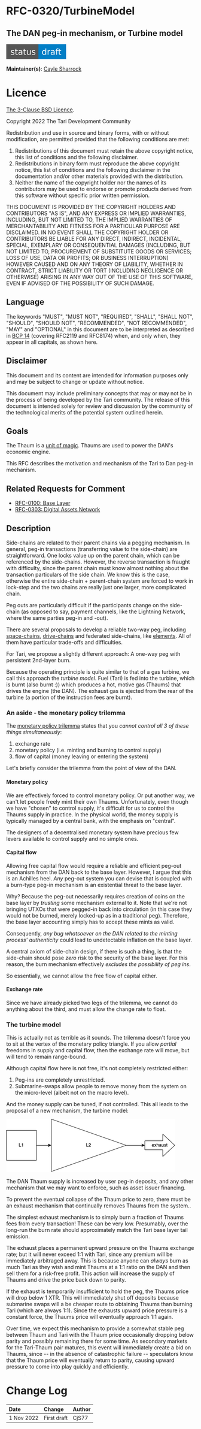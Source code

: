 # RFC-0320/TurbineModel

## The DAN peg-in mechanism, or Turbine model

![status: draft](theme/images/status-draft.svg)

**Maintainer(s)**: [Cayle Sharrock](https://github.com/CjS77)

# Licence

[The 3-Clause BSD Licence](https://opensource.org/licenses/BSD-3-Clause).

Copyright 2022 The Tari Development Community

Redistribution and use in source and binary forms, with or without modification, are permitted provided that the
following conditions are met:

1. Redistributions of this document must retain the above copyright notice, this list of conditions and the following
   disclaimer.
2. Redistributions in binary form must reproduce the above copyright notice, this list of conditions and the following
   disclaimer in the documentation and/or other materials provided with the distribution.
3. Neither the name of the copyright holder nor the names of its contributors may be used to endorse or promote products
   derived from this software without specific prior written permission.

THIS DOCUMENT IS PROVIDED BY THE COPYRIGHT HOLDERS AND CONTRIBUTORS "AS IS", AND ANY EXPRESS OR IMPLIED WARRANTIES,
INCLUDING, BUT NOT LIMITED TO, THE IMPLIED WARRANTIES OF MERCHANTABILITY AND FITNESS FOR A PARTICULAR PURPOSE ARE
DISCLAIMED. IN NO EVENT SHALL THE COPYRIGHT HOLDER OR CONTRIBUTORS BE LIABLE FOR ANY DIRECT, INDIRECT, INCIDENTAL,
SPECIAL, EXEMPLARY OR CONSEQUENTIAL DAMAGES (INCLUDING, BUT NOT LIMITED TO, PROCUREMENT OF SUBSTITUTE GOODS OR
SERVICES; LOSS OF USE, DATA OR PROFITS; OR BUSINESS INTERRUPTION) HOWEVER CAUSED AND ON ANY THEORY OF LIABILITY,
WHETHER IN CONTRACT, STRICT LIABILITY OR TORT (INCLUDING NEGLIGENCE OR OTHERWISE) ARISING IN ANY WAY OUT OF THE USE OF
THIS SOFTWARE, EVEN IF ADVISED OF THE POSSIBILITY OF SUCH DAMAGE.

## Language

The keywords "MUST", "MUST NOT", "REQUIRED", "SHALL", "SHALL NOT", "SHOULD", "SHOULD NOT", "RECOMMENDED",
"NOT RECOMMENDED", "MAY" and "OPTIONAL" in this document are to be interpreted as described in
[BCP 14](https://tools.ietf.org/html/bcp14) (covering RFC2119 and RFC8174) when, and only when, they appear in all capitals, as
shown here.

## Disclaimer

This document and its content are intended for information purposes only and may be subject to change or update
without notice.

This document may include preliminary concepts that may or may not be in the process of being developed by the Tari
community. The release of this document is intended solely for review and discussion by the community of the
technological merits of the potential system outlined herein.

## Goals

The Thaum is a [unit of magic](https://discworld.fandom.com/wiki/Thaum). Thaums are used to power the DAN's economic
engine.

This RFC describes the motivation and mechanism of the Tari to Dan peg-in mechanism. 

## Related Requests for Comment

* [RFC-0100: Base Layer](RFC-0100_BaseLayer.md)
* [RFC-0303: Digital Assets Network](RFC-0303_DanOverview.md)

## Description

Side-chains are related to their parent chains via a pegging mechanism. In general, peg-in transactions (transferring
value to the side-chain) are straightforward. One locks value up on the parent chain, which can be referenced by the
side-chains. However, the reverse transaction is fraught with difficulty, since the parent chain must know almost
nothing about the transaction particulars of the side chain. We know this is the case, otherwise the entire
side-chain + parent-chain system are forced to work in lock-step and the two chains are really just one larger, more 
complicated chain.

Peg outs are particularly difficult if the participants change on the side-chain (as opposed to say, payment 
channels, like the Lightning Network, where the same parties peg-in and -out).

There are several proposals to develop a reliable two-way peg, including [space-chains], [drive-chains] and federated
side-chains, like [elements]. All of them have particular trade-offs and difficulties.

For Tari, we propose a slightly different approach: A one-way peg with persistent 2nd-layer burn.

Because the operating principle is quite similar to that of a gas turbine, we call this approach the _turbine model_.
Fuel (Tari) is fed into the turbine, which is burnt (also burnt :)) which produces a hot, motive gas (Thaums) that 
drives the engine (the DAN). The exhaust gas is ejected from the rear of the turbine (a portion of the instruction 
fees are burnt).

### An aside - the monetary policy trilemma

The [monetary policy trilemma](https://www.investopedia.com/terms/t/trilemma.asp) states that you _cannot
control all 3 of these things simultaneously_:

1. exchange rate
2. monetary policy (i.e. minting and burning to control supply)
3. flow of capital (money leaving or entering the system)

Let's briefly consider the trilemma from the point of view of the DAN.

#### Monetary policy

We are effectively forced to control monetary policy.
Or put another way, we can't let people freely mint their own Thaums. Unfortunately, even though we have "chosen" to
control supply, it's difficult for us to control the Thaums supply in practice. In the physical world, the money 
supply is typically managed by a central bank, with the emphasis on "central".

The designers of a decentralised monetary system have precious few levers available to control supply and no simple ones.

#### Capital flow

Allowing free capital flow would require a reliable and efficient peg-out mechanism from the DAN back to the base layer.
However, I argue that this is an Achilles heel. _Any_ peg-out system you can devise that is coupled with a burn-type 
peg-in mechanism is an existential threat to the base layer.

Why? Because the peg-out necessarily requires creation of coins on the base layer by _trusting_ some mechanism 
external to it. Note that we're not bringing UTXOs that were pegged-in back into circulation (in this 
case they would not be burned, merely locked-up as in a traditional peg). Therefore, the base layer accounting simply 
has to accept these mints as valid. 

Consequently, _any bug whatsoever on the DAN related to the minting process' authenticity_  could lead to undetectable 
inflation on the base layer. 

A central axiom of side-chain design, if there is such a thing, is that the side-chain should pose _zero_ risk to the 
security of the base layer. For this reason, the burn mechanism effectively _excludes the possibility of peg ins_.

So essentially, we cannot allow the free flow of capital either.

#### Exchange rate

Since we have already picked two legs of the trilemma, we cannot do anything about the third, and must allow the change 
rate to float.

### The turbine model

This is actually not as terrible as it sounds. The trilemma doesn't force you to sit at the vertex of the monetary
policy triangle. If you allow _partial_ freedoms in supply and capital flow, then the exchange rate will move, but
will tend to remain range-bound.

Although capital flow here is not free, it's not completely restricted either:
1. Peg-ins are completely unrestricted.
2. Submarine-swaps allow people to remove money from the system on the micro-level (albeit not on the macro level).

And the money supply can be tuned, if not controlled. This all leads to the proposal of a new mechanism, the turbine 
model:

![turbine](./assets/turbine.png)

The DAN Thaum supply is increased by user peg-in deposits, and any other mechanism that we may want to enforce, 
such as asset issuer financing. 

To prevent the eventual collapse of the Thaum price to zero, there must be an exhaust mechanism that continually 
removes Thaums from the system..

The simplest exhaust mechanism is to simply burn a fraction of Thaums fees from every transaction! These can be very
low. Presumably, over the long-run the burn rate should approximately match the Tari base layer tail emission.

The exhaust places a permanent upward pressure on the Thaums exchange rate; but it will never exceed 1:1 with Tari,
since any premium will be immediately arbitraged away. This is because anyone can _always_ burn as much Tari as they 
wish and mint Thaums at a 1:1 ratio on the DAN and then sell them for a risk-free profit. This action will increase 
the supply of Thaums and drive the price back down to parity.

If the exhaust is temporarily insufficient to hold the peg, the Thaums price will drop below 1 XTR. This will 
immediately shut off deposits because submarine swaps will a be cheaper route to obtaining Thaums than burning 
Tari (which are always 1:1). Since the exhausts upward price pressure is a constant force, the Thaums price will 
eventually approach 1:1 again.

Over time, we expect this mechanism to provide a somewhat stable peg between Thaum and Tari with the Thaum price 
occasionally dropping below parity and possibly remaining there for some time. As secondary markets for the 
Tari-Thaum pair matures, this event will immediately create a bid on Thaums, since -- in the absence of catastrophic 
failure -- speculators know that the Thaum price will eventually return to parity, causing upward pressure to come into 
play quickly and efficiently.

# Change Log

| Date        | Change      | Author     |
|:------------|:------------|:-----------|
| 1 Nov 2022  | First draft | CjS77      |

[space-chains]: https://www.youtube.com/watch?v=N2ow4Q34Jeg
[drive-chains]: https://www.drivechain.info/
[elements]: https://elementsproject.org/how-it-works